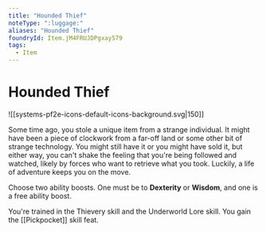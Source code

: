 ```yaml
---
title: "Hounded Thief"
noteType: ":luggage:"
aliases: "Hounded Thief"
foundryId: Item.jM4FRUJDPgxay579
tags:
  - Item
---
```


# Hounded Thief
![[systems-pf2e-icons-default-icons-background.svg|150]]

Some time ago, you stole a unique item from a strange individual. It might have been a piece of clockwork from a far-off land or some other bit of strange technology. You might still have it or you might have sold it, but either way, you can't shake the feeling that you're being followed and watched, likely by forces who want to retrieve what you took. Luckily, a life of adventure keeps you on the move.

Choose two ability boosts. One must be to **Dexterity** or **Wisdom**, and one is a free ability boost.

You're trained in the Thievery skill and the Underworld Lore skill. You gain the [[Pickpocket]] skill feat.
